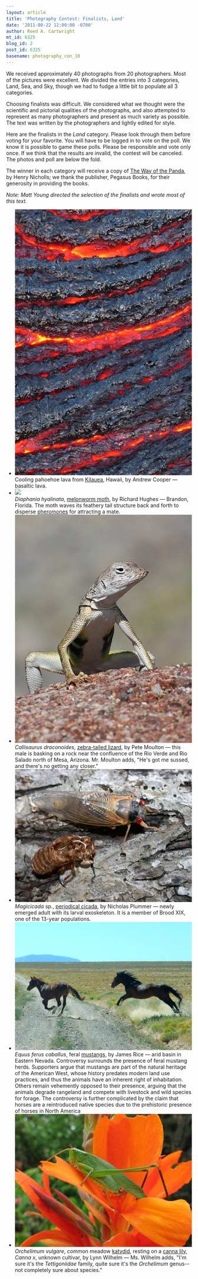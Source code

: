```yaml
---
layout: article
title: 'Photography Contest: Finalists, Land'
date: '2011-08-22 12:00:00 -0700'
author: Reed A. Cartwright
mt_id: 6325
blog_id: 2
post_id: 6325
basename: photography_con_10
---
```

We received approximately 40 photographs from 20 photographers.  Most of the pictures were excellent.  We divided the entries into 3 categories, Land, Sea, and Sky, though we had to fudge a little bit to populate all 3 categories.

Choosing finalists was difficult. We considered what we thought were the scientific and pictorial qualities of the photographs, and also attempted to represent as many photographers and present as much variety as possible. The text was written by the photographers and lightly edited for style.

Here are the finalists in the _Land_ category.  Please look through them before voting for your favorite.  You will have to be logged in to vote on the poll.  We know it is possible to game these polls.  Please be responsible and vote only once.  If we think that the results are invalid, the contest will be canceled.  The photos and poll are below the fold.

The winner in each category will receive a copy of [The Way of the Panda](http://www.amazon.com/Way-Panda-Henry-Nicholls/dp/1846683688), by Henry Nicholls; we thank the publisher, Pegasus Books, for their generosity in providing the books.

_Note: Matt Young directed the selection of the finalists and wrote most of this text._


<style>
#mygalleryview {
}
.gallery {
background-color: #333 !important;
margin-left: auto;
margin-right: auto;
}
.pointer {
border-bottom-color: #FFF !important;
}
.frame.current .img_wrap {
border-color: #FFF !important;
}
.gallery img {
margin: 0px !important;
}
.frame .img_wrap {
border-width: 3px !important;
}
.panel-overlay {
overflow:auto !important;
} 
</style>
<ul id="mygalleryview" >
<li><img src="/uploads/2011/Cooper.CoolingPahoehoe.jpg" />
<div class="panel-overlay">
Cooling pahoehoe lava from <a href="http://www.darkerview.com/darkview/index.php?/categories/28-Kilauea">Kilauea</a>,  Hawaii, by Andrew Cooper &mdash; basaltic lava.  
</div>
</li>
<li><img src="http://pandasthumb.org/archives/2011/08/contest/Land/Hughes.Diaphania hyalinata%20-%20Melonworm Moth.jpg" />
<div class="panel-overlay">
<i>Diaphania hyalinata</i>, <a href="http://bugguide.net/node/view/348761">melonworm moth</a>, by Richard Hughes &mdash; Brandon, Florida. The moth waves its feathery tail structure back and forth to disperse <a href="http://insects.about.com/od/behaviorcommunication/f/how_insects_smell.htm">pheromones</a> for attracting a mate. 
</div>
</li>
<li><img src="/uploads/2011/Moulton.Callisaurus_draconoides.jpg" />
<div class="panel-overlay">
<i>Callisaurus draconoides</i>, <a href="http://www.reptilesofaz.org/Lizards-Subpages/h-c-draconoides.html">zebra-tailed lizard</a>, by Pete Moulton &mdash; this male is basking on a rock near the confluence of the Rio Verde and Rio Salado north of Mesa, Arizona. Mr. Moulton adds, "He's got me sussed, and there's no getting any closer."
</div>
</li>
<li><img src="/uploads/2011/plummer.Magicicada.jpg" />
<div class="panel-overlay">
<i>Magicicada</i> sp., <a href="http://www.magicicada.org/">periodical cicada</a>, by Nicholas Plummer  &mdash;  newly emerged adult with its larval exoskeleton.  It is a member of Brood XIX, one of the 13-year populations.
</div>
</li>
<li><img src="/uploads/2011/Rice.Equus_ferus_caballus.jpg" />
<div class="panel-overlay">
<i>Equus ferus caballus</i>, feral <a href="http://en.wikipedia.org/wiki/Mustang_(horse)">mustangs</a>, by James Rice &mdash;  arid basin in Eastern Nevada. Controversy surrounds the presence of feral mustang herds. Supporters argue that mustangs are part of the natural heritage of the American West, whose history predates modern land use practices, and thus the animals have an inherent right of inhabitation. Others remain vehemently opposed to their presence, arguing that the animals degrade rangeland and compete with livestock and wild species for forage. The controversy is further complicated by the claim that horses are a reintroduced native species due to the prehistoric presence of horses in North America
</div>
</li>
<li><img src="/uploads/2011/Wilhelm.Orchelimum_vulgare.jpg" />
<div class="panel-overlay">
<i>Orchelimum vulgare</i>, common meadow <a href="http://en.wikipedia.org/wiki/Tettigoniidae">katydid</a>, resting on a <a href="en.wikipedia.org/wiki/Canna_(plant)">canna lily</a>, <i>Canna x</i>, unknown cultivar, by Lynn Wilhelm &mdash;  Ms. Wilhelm adds, "I'm sure it's the <i>Tettigoniidae</i> family, quite sure it's the <i>Orchelimum</i> genus--not completely sure about species."
</div>
</li>
</ul>
<script>
$(function(){
$('#mygalleryview').galleryView({
panel_width: 600,
panel_height: 450,
frame_width: 100,
frame_height: 100,
nav_theme: '/scripts/ext/themes/light',
transition_interval: 0
});
});
</script>
